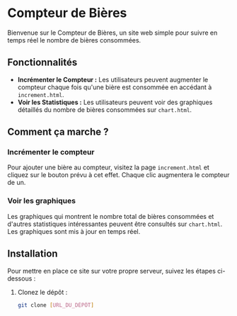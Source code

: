 # Compteur de Bières

Bienvenue sur le Compteur de Bières, un site web simple pour suivre en temps réel le nombre de bières consommées.

## Fonctionnalités

- **Incrémenter le Compteur :** Les utilisateurs peuvent augmenter le compteur chaque fois qu'une bière est consommée en accédant à `increment.html`.
- **Voir les Statistiques :** Les utilisateurs peuvent voir des graphiques détaillés du nombre de bières consommées sur `chart.html`.

## Comment ça marche ?

### Incrémenter le compteur

Pour ajouter une bière au compteur, visitez la page `increment.html` et cliquez sur le bouton prévu à cet effet. Chaque clic augmentera le compteur de un.

### Voir les graphiques

Les graphiques qui montrent le nombre total de bières consommées et d'autres statistiques intéressantes peuvent être consultés sur `chart.html`. Les graphiques sont mis à jour en temps réel.

## Installation

Pour mettre en place ce site sur votre propre serveur, suivez les étapes ci-dessous :

1. Clonez le dépôt :
   ```bash
   git clone [URL_DU_DÉPÔT]
